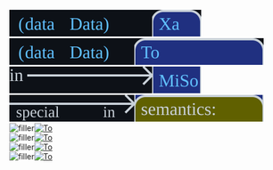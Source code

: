 [![arrow](flowdev/flow-bigTestFlow1550-0-0-arrow.svg)](https://google.com?q=Data)![filler](flowdev/flow-bigTestFlow1550-filler-16-24.svg)[![Xa](flowdev/flow-bigTestFlow1550-2-0-Xa.svg)](https://google.com?q=Data)[![arrow](flowdev/flow-bigTestFlow1550-3-0-arrow.svg)](https://google.com?q=Data)[![To](flowdev/flow-bigTestFlow1550-4-0-To.svg)](https://google.com?q=To)\
![port-in](flowdev/flow-bigTestFlow1550-0-1-port-in.svg)![arrow](flowdev/flow-bigTestFlow1550-1-1-arrow.svg)[![Xa](flowdev/flow-bigTestFlow1550-2-1-Xa.svg)](https://google.com?q=Data)![arrow](flowdev/flow-bigTestFlow1550-3-1-arrow.svg)[![To](flowdev/flow-bigTestFlow1550-4-1-To.svg)](https://google.com?q=To)\
![filler](flowdev/flow-bigTestFlow1550-filler-284-24.svg)[![To](flowdev/flow-bigTestFlow1550-1-2-To.svg)](https://google.com?q=TextSemantics)\
![filler](flowdev/flow-bigTestFlow1550-filler-284-24.svg)[![To](flowdev/flow-bigTestFlow1550-1-3-To.svg)](https://google.com?q=To)\
![filler](flowdev/flow-bigTestFlow1550-filler-284-24.svg)[![To](flowdev/flow-bigTestFlow1550-1-4-To.svg)](https://google.com?q=LiteralParser)\
![filler](flowdev/flow-bigTestFlow1550-filler-284-24.svg)[![To](flowdev/flow-bigTestFlow1550-1-5-To.svg)](https://google.com?q=NaturalParser)

